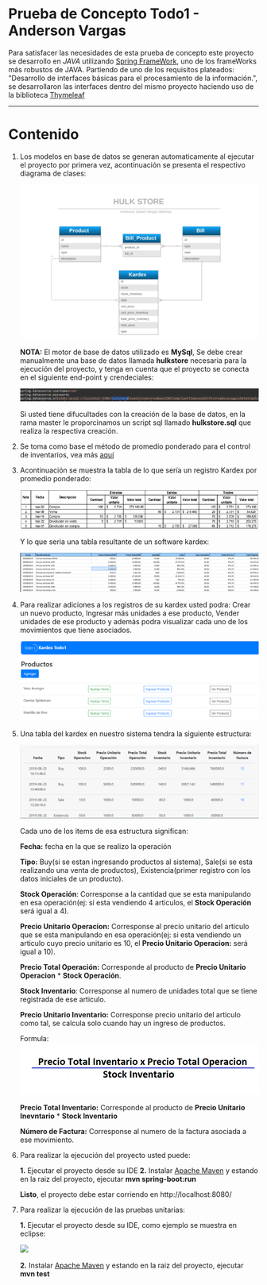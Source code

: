 # Prueba de Concepto Todo1 - Anderson Vargas

 Para satisfacer las necesidades de esta prueba de concepto este proyecto se desarrollo en *JAVA* utilizando [Spring FrameWork](https://spring.io/), uno de los frameWorks más robustos de JAVA.
 Partiendo de uno de los requisitos plateados: "Desarrollo de interfaces básicas para el procesamiento de la información.", se desarrollaron las interfaces
 dentro del mismo proyecto haciendo uso de la biblioteca [Thymeleaf](https://www.thymeleaf.org/)

---

# Contenido

1) Los modelos en base de datos se generan automaticamente al ejecutar el proyecto por primera vez, acontinuación se presenta el respectivo diagrama de clases:
	
	![](image/entity-model.png)
	
	
	**NOTA:** El motor de base de datos utilizado es **MySql**, Se debe crear manualmente una base de datos llamada **hulkstore** necesaria para la ejecución del proyecto, y tenga en cuenta que el proyecto se conecta en el siguiente end-point y crendeciales:
	
	![](image/bd2.PNG)
	
	Si usted tiene difucultades con la creación de la base de datos, en la rama master le proporcinamos un script sql llamado **hulkstore.sql** que realiza la respectiva creación.
	

2) Se toma como  base el método de promedio ponderado para el control de inventarios, vea más [aquí](https://actualicese.com/metodo-del-promedio-ponderado-para-el-control-de-inventarios/)


3) Acontinuación se muestra la tabla de lo que sería un registro Kardex por promedio ponderado:

	![](image/prom.png)
	

	Y lo que seria una tabla resultante de un software kardex:

	![](image/sw-kardex.png)

4) Para realizar adiciones a los registros de su kardex usted podra: Crear un nuevo producto, Ingresar más unidades a ese producto, Vender unidades de ese producto y además podra visualizar cada uno de los movimientos que tiene asociados.
	
	![](image/p1.png)
	
5) Una tabla del kardex en nuestro sistema tendra la siguiente estructura:
	
	![](image/p2.png)
	
	Cada uno de los items de esa estructura significan:

   **Fecha:** fecha en la que se realizo la operación

   **Tipo:** Buy(si se estan ingresando productos al sistema), Sale(si se esta realizando una venta de productos), Existencia(primer registro con los datos iniciales de un producto).

   **Stock Operación**: Corresponse a la cantidad que se esta manipulando en esa operación(ej: si esta vendiendo 4 articulos, el **Stock Operación** será igual a 4).

   **Precio Unitario Operacion:** Corresponse al precio unitario del articulo que se esta manipulando en esa operación(ej: si esta vendiendo un articulo cuyo precio unitario es 10, el **Precio Unitario Operacion:** será igual a 10).

   **Precio Total Operación:** Corresponde al producto de **Precio Unitario Operacion** * **Stock Operación**.

   **Stock Inventario**: Corresponse al numero de unidades total que se tiene registrada de ese articulo.

   **Precio Unitario Inventario:** Corresponse precio unitario del articulo como tal, se calcula solo cuando hay un ingreso de productos. 
	
   Formula:	
   ![](image/calc.png)

   **Precio Total Inventario:** Corresponde al producto de **Precio Unitario Inevntario** * **Stock Inventario**

   **Número de Factura:** Corresponse al numero de la factura asociada a ese movimiento.
   
6) Para realizar la ejecución del proyecto usted puede:

    **1.** Ejecutar el proyecto desde su IDE
    **2.** Instalar [Apache Maven](https://maven.apache.org/install.html) y estando en la raiz del proyecto, ejecutar **mvn spring-boot:run**  
	
	**Listo**, el proyecto debe estar corriendo en http://localhost:8080/

7) Para realizar la ejecución de las pruebas unitarias:

    **1.** Ejecutar el proyecto desde su IDE, como ejemplo se muestra en eclipse:
	
	 ![](image/test.png)
	
    **2.** Instalar [Apache Maven](https://maven.apache.org/install.html) y estando en la raiz del proyecto, ejecutar **mvn test** 